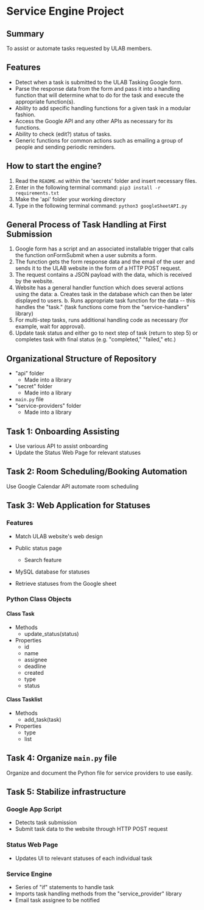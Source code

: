 # Service Engine Project

## Summary
To assist or automate tasks requested by ULAB members.

## Features
* Detect when a task is submitted to the ULAB Tasking Google form.
* Parse the response data from the form and pass it into a handling function that will determine what to do for the task and execute the appropriate function(s).
* Ability to add specific handling functions for a given task in a modular fashion.
* Access the Google API and any other APIs as necessary for its functions.
* Ability to check (edit?) status of tasks.
* Generic functions for common actions such as emailing a group of people and sending periodic reminders.

## How to start the engine?
1. Read the `README.md` within the 'secrets' folder and insert necessary files.
2. Enter in the following terminal command: `pip3 install -r requirements.txt`
3. Make the 'api' folder your working directory
4. Type in the following terminal command: `python3 googleSheetAPI.py`

## General Process of Task Handling at First Submission
1. Google form has a script and an associated installable trigger that calls the function onFormSubmit when a user submits a form.
2. The function gets the form response data and the email of the user and sends it to the ULAB website in the form of a HTTP POST request.
3. The request contains a JSON payload with the data, which is received by the website.
4. Website has a general handler function which does several actions using the data:
    a. Creates task in the database which can then be later displayed to users.
    b. Runs appropriate task function for the data -- this handles the "task." (task functions come from the "service-handlers" library)
5. For multi-step tasks, runs additional handling code as necessary (for example, wait for approval).
6. Update task status and either go to next step of task (return to step 5) or completes task with final status (e.g. "completed," "failed," etc.)

## Organizational Structure of Repository
* "api" folder
    * Made into a library
* "secret" folder
    * Made into a library
* `main.py` file
* "service-providers" folder
    * Made into a library

## Task 1: Onboarding Assisting
* Use various API to assist onboarding
* Update the Status Web Page for relevant statuses

## Task 2: Room Scheduling/Booking Automation
Use Google Calendar API automate room scheduling

## Task 3: Web Application for Statuses
### Features
* Match ULAB website's web design
* Public status page
    * Search feature

* MySQL database for statuses
* Retrieve statuses from the Google sheet

### Python Class Objects
#### Class Task
* Methods
    * update_status(status)
* Properties
    * id
    * name
    * assignee
    * deadline
    * created
    * type
    * status

#### Class Tasklist
* Methods
    * add_task(task)
* Properties
    * type
    * list


## Task 4: Organize `main.py` file
Organize and document the Python file for service providers to use easily.


## Task 5: Stabilize infrastructure

### Google App Script
* Detects task submission
* Submit task data to the website through HTTP POST request
### Status Web Page
* Updates UI to relevant statuses of each individual task

### Service Engine
* Series of "if" statements to handle task
* Imports task handling methods from the "service_provider" library
* Email task assignee to be notified 
